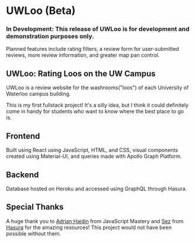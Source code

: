 # UWLoo (Beta)

### In Development: This release of UWLoo is for development and demonstration purposes only.

Planned features include rating filters, a review form for user-submitted reviews, more review information, and greater map pan control.

## UWLoo: Rating Loos on the UW Campus

UWLoo is a review website for the washrooms("loos") of each University of Waterloo campus building.

This is my first fullstack project! It's a silly idea, but I think it could definitely come in handy for students who want to know where the best place to go is.

## Frontend

Built using React using JavaScript, HTML, and CSS, visual components created using Material-UI, and queries made with Apollo Graph Platform.

## Backend

Database hosted on Heroku and accessed using GraphQL through Hasura.

## Special Thanks

A huge thank you to [Adrian Hajdin](https://github.com/adrianhajdin) from JavaScript Mastery and [Sez](https://github.com/sezgi) from [Hasura](https://github.com/hasura) for the amazing resources! This project would not have been possible without them.